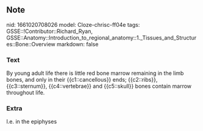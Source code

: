 ## Note
nid: 1661020708026
model: Cloze-chrisc-ff04e
tags: GSSE::!Contributor::Richard_Ryan, GSSE::Anatomy::Introduction_to_regional_anatomy::1._Tissues_and_Structures::Bone::Overview
markdown: false

### Text
<div class="toggle">
  By young adult life there is little red bone marrow remaining in
  the limb bones, and only in their {{c1::cancellous}} ends;
  {{c2::ribs}}, {{c3::sternum}}, {{c4::vertebrae}} and
  {{c5::skull}} bones contain marrow throughout life.
</div>

### Extra
I.e. in the epiphyses
